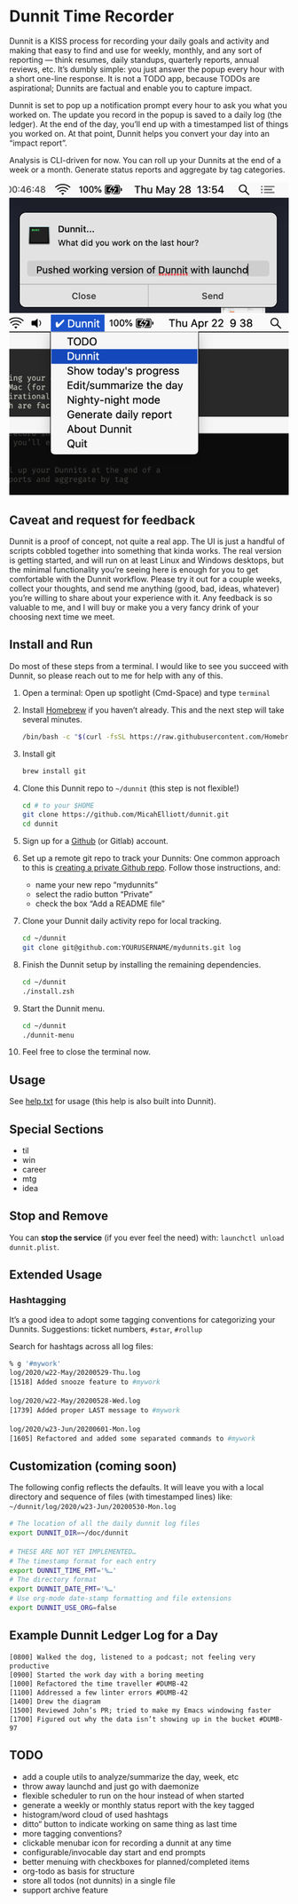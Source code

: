 # Dunnit Time Recorder

Dunnit is a KISS process for recording your daily goals and activity
and making that easy to find and use for weekly, monthly, and any sort
of reporting — think resumes, daily standups, quarterly reports,
annual reviews, etc. It’s dumbly simple: you just answer the popup
every hour with a short one-line response. It is not a TODO app,
because TODOs are aspirational; Dunnits are factual and enable you to
capture impact.

Dunnit is set to pop up a notification prompt every hour to ask you
what you worked on. The update you record in the popup is saved to a
daily log (the ledger). At the end of the day, you’ll end up with a
timestamped list of things you worked on. At that point, Dunnit helps
you convert your day into an “impact report”.

Analysis is CLI-driven for now. You can roll up your Dunnits at the
end of a week or a month. Generate status reports and aggregate by tag
categories.

![Dunnit Poput](dunnit.png)
![Dunnit Menu](menu.png)

## Caveat and request for feedback

Dunnit is a proof of concept, not quite a real app. The UI is just a
handful of scripts cobbled together into something that kinda works.
The real version is getting started, and will run on at least Linux
and Windows desktops, but the minimal functionality you’re seeing here
is enough for you to get comfortable with the Dunnit workflow. Please
try it out for a couple weeks, collect your thoughts, and send me
anything (good, bad, ideas, whatever) you’re willing to share about
your experience with it. Any feedback is so valuable to me, and I will
buy or make you a very fancy drink of your choosing next time we meet.

## Install and Run

Do most of these steps from a terminal. I would like to see you succeed
with Dunnit, so please reach out to me for help with any of this.

1. Open a terminal: Open up spotlight (Cmd-Space) and type `terminal`

1. Install [Homebrew](https://brew.sh/) if you haven’t already. This
   and the next step will take several minutes.

   ```sh
   /bin/bash -c "$(curl -fsSL https://raw.githubusercontent.com/Homebrew/install/HEAD/install.sh)"
   ```

1. Install git

   ```sh
   brew install git
   ```

1. Clone this Dunnit repo to `~/dunnit` (this step is not flexible!)

   ```sh
   cd # to your $HOME
   git clone https://github.com/MicahElliott/dunnit.git
   cd dunnit
   ```

1. Sign up for a [Github](https://github.com/join) (or Gitlab) account.

1. Set up a remote git repo to track your Dunnits: One common approach
   to this is
   [creating a private Github repo](https://docs.github.com/en/github/getting-started-with-github/create-a-repo).
   Follow those instructions, and:

   - name your new repo “mydunnits”
   - select the radio button “Private”
   - check the box “Add a README file”

1. Clone your Dunnit daily activity repo for local tracking.

   ```sh
   cd ~/dunnit
   git clone git@github.com:YOURUSERNAME/mydunnits.git log
   ```

1. Finish the Dunnit setup by installing the remaining dependencies.

   ```sh
   cd ~/dunnit
   ./install.zsh
   ```

1. Start the Dunnit menu.

   ```sh
   cd ~/dunnit
   ./dunnit-menu
   ```

1. Feel free to close the terminal now.

## Usage

See [help.txt](help.txt) for usage (this help is also built into Dunnit).

## Special Sections

- til
- win
- career
- mtg
- idea

## Stop and Remove

You can **stop the service** (if you ever feel the need) with:
`launchctl unload dunnit.plist`.

## Extended Usage

### Hashtagging

It’s a good idea to adopt some tagging conventions for categorizing
your Dunnits. Suggestions: ticket numbers, `#star`, `#rollup`

Search for hashtags across all log files:

```sh
% g '#mywork'
log/2020/w22-May/20200529-Thu.log
[1518] Added snooze feature to #mywork

log/2020/w22-May/20200528-Wed.log
[1739] Added proper LAST message to #mywork

log/2020/w23-Jun/20200601-Mon.log
[1605] Refactored and added some separated commands to #mywork
```

## Customization (coming soon)

The following config reflects the defaults. It will leave you with
a local directory and sequence of files (with timestamped lines) like:
`~/dunnit/log/2020/w23-Jun/20200530-Mon.log`

```sh
# The location of all the daily dunnit log files
export DUNNIT_DIR=~/doc/dunnit

# THESE ARE NOT YET IMPLEMENTED…
# The timestamp format for each entry
export DUNNIT_TIME_FMT='%…'
# The directory format
export DUNNIT_DATE_FMT='%…'
# Use org-mode date-stamp formatting and file extensions
export DUNNIT_USE_ORG=false
```

## Example Dunnit Ledger Log for a Day

```log
[0800] Walked the dog, listened to a podcast; not feeling very productive
[0900] Started the work day with a boring meeting
[1000] Refactored the time traveller #DUMB-42
[1100] Addressed a few linter errors #DUMB-42
[1400] Drew the diagram
[1500] Reviewed John’s PR; tried to make my Emacs windowing faster
[1700] Figured out why the data isn’t showing up in the bucket #DUMB-97
```

## TODO

- add a couple utils to analyze/summarize the day, week, etc
- throw away launchd and just go with daemonize
- flexible scheduler to run on the hour instead of when started
- generate a weekly or monthly status report with the key tagged
- histogram/word cloud of used hashtags
- ditto“ button to indicate working on same thing as last time
- more tagging conventions?
- clickable menubar icon for recording a dunnit at any time
- configurable/invocable day start and end prompts
- better menuing with checkboxes for planned/completed items
- org-todo as basis for structure
- store all todos (not dunnits) in a single file
- support archive feature
